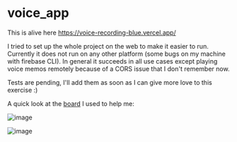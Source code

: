 # voice_app
This is alive here https://voice-recording-blue.vercel.app/

I tried to set up the whole project on the web to make it easier to run. Currently it does not run on any other platform (some bugs on my machine with firebase CLI). In general it succeeds in all use cases except playing voice memos remotely because of a CORS issue that I don't remember now.

Tests are pending, I'll add them as soon as I can give more love to this exercise :)

A quick look at the [board](https://link.excalidraw.com/l/3GH27hKMu4d/4tW4N0OtTKR) I used to help me:

![image](https://github.com/user-attachments/assets/5ed47166-259f-45d8-9b81-da9fd310ba28)

![image](https://github.com/user-attachments/assets/6480492a-66e1-408d-921c-a00ecc42e79f)
